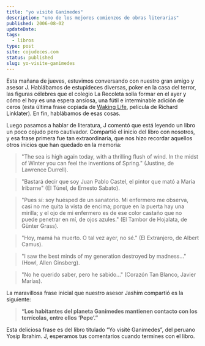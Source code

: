 ```yaml
---
title: "yo visité Ganímedes"
description: "uno de los mejores comienzos de obras literarias"
published: 2006-08-02
updateDate:
tags:
  - libros
type: post
site: cojudeces.com
status: published
slug: yo-visite-ganimedes
---
```


Esta mañana de jueves, estuvimos conversando con nuestro gran amigo y asesor J. Hablábamos de estupideces diversas, poker en la casa del terror, las figuras célebres que el colegio La Recoleta solía formar en el ayer y cómo el hoy es una espera ansiosa, una fútil e interminable adición de ceros (esta última frase copiada de [Waking Life](http://www.imdb.com/title/tt0243017/?ref=cojudeces.com), película de Richard Linklater). En fin, hablábamos de esas cosas.

Luego pasamos a hablar de literatura, J comentó que está leyendo un libro un poco cojudo pero cautivador. Compartió el inicio del libro con nosotros, y esa frase primera fue tan extraordinaria, que nos hizo recordar aquellos otros inicios que han quedado en la memoria:

> "The sea is high again today, with a thrilling flush of wind. In the midst of Winter you can feel the inventions of Spring." (Justine, de Lawrence Durrell).

> "Bastará decir que soy Juan Pablo Castel, el pintor que mató a María Iribarne" (El Túnel, de Ernesto Sabato).

> "Pues sí: soy huésped de un sanatorio. Mi enfermero me observa, casi no me quita la vista de encima; porque en la puerta hay una mirilla; y el ojo de mi enfermero es de ese color castaño que no puede penetrar en mí, de ojos azules." (El Tambor de Hojalata, de Günter Grass).

> "Hoy, mamá ha muerto. O tal vez ayer, no sé." (El Extranjero, de Albert Camus).

> "I saw the best minds of my generation destroyed by madness..." (Howl, Allen Ginsberg).

> "No he querido saber, pero he sabido..." (Corazón Tan Blanco, Javier Marías).

La maravillosa frase inicial que nuestro asesor Jashim compartió es la siguiente:

> **“Los habitantes del planeta Ganímedes mantienen contacto con los terrícolas, entre ellos ‘Pepe’.”**

Esta deliciosa frase es del libro titulado “Yo visité Ganímedes”, del peruano Yosip Ibrahim. J, esperamos tus comentarios cuando termines con el libro.

